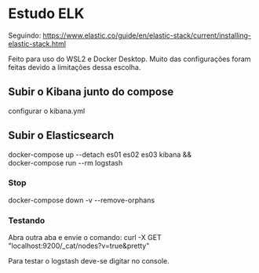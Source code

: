 # Estudo ELK

Seguindo:
https://www.elastic.co/guide/en/elastic-stack/current/installing-elastic-stack.html

Feito para uso do WSL2 e Docker Desktop. Muito das configurações foram feitas devido a limitações dessa escolha.

## Subir o Kibana junto do compose

configurar o kibana.yml

## Subir o Elasticsearch

docker-compose up --detach es01 es02 es03 kibana  && \
docker-compose run --rm logstash

### Stop

docker-compose down -v --remove-orphans

### Testando

Abra outra aba e envie o comando: 
curl -X GET "localhost:9200/_cat/nodes?v=true&pretty"

Para testar o logstash deve-se digitar no console.
